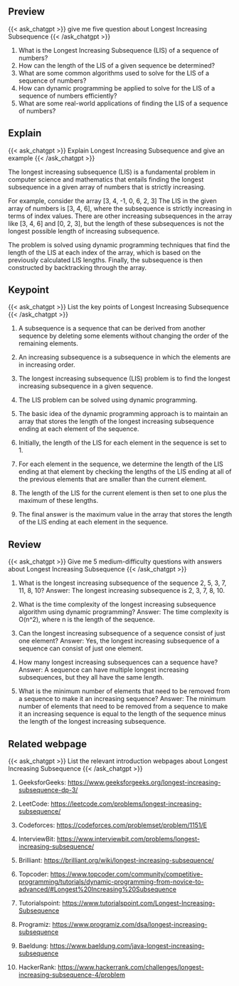 ## Preview
{{< ask_chatgpt >}}
give me five question about Longest Increasing Subsequence
{{< /ask_chatgpt >}}



1. What is the Longest Increasing Subsequence (LIS) of a sequence of numbers?
2. How can the length of the LIS of a given sequence be determined?
3. What are some common algorithms used to solve for the LIS of a sequence of numbers?
4. How can dynamic programming be applied to solve for the LIS of a sequence of numbers efficiently?
5. What are some real-world applications of finding the LIS of a sequence of numbers?   

## Explain
{{< ask_chatgpt >}}
Explain Longest Increasing Subsequence and give an example
{{< /ask_chatgpt >}}



The longest increasing subsequence (LIS) is a fundamental problem in computer science and mathematics that entails finding the longest subsequence in a given array of numbers that is strictly increasing. 

For example, consider the array [3, 4, -1, 0, 6, 2, 3] The LIS in the given array of numbers is [3, 4, 6], where the subsequence is strictly increasing in terms of index values. There are other increasing subsequences in the array like [3, 4, 6] and [0, 2, 3], but the length of these subsequences is not the longest possible length of increasing subsequence.

The problem is solved using dynamic programming techniques that find the length of the LIS at each index of the array, which is based on the previously calculated LIS lengths. Finally, the subsequence is then constructed by backtracking through the array.   

## Keypoint
{{< ask_chatgpt >}}
List the key points of Longest Increasing Subsequence
{{< /ask_chatgpt >}}



1. A subsequence is a sequence that can be derived from another sequence by deleting some elements without changing the order of the remaining elements.

2. An increasing subsequence is a subsequence in which the elements are in increasing order.

3. The longest increasing subsequence (LIS) problem is to find the longest increasing subsequence in a given sequence.

4. The LIS problem can be solved using dynamic programming.

5. The basic idea of the dynamic programming approach is to maintain an array that stores the length of the longest increasing subsequence ending at each element of the sequence.

6. Initially, the length of the LIS for each element in the sequence is set to 1.

7. For each element in the sequence, we determine the length of the LIS ending at that element by checking the lengths of the LIS ending at all of the previous elements that are smaller than the current element.

8. The length of the LIS for the current element is then set to one plus the maximum of these lengths.

9. The final answer is the maximum value in the array that stores the length of the LIS ending at each element in the sequence.   

## Review
{{< ask_chatgpt >}}
Give me 5 medium-difficulty questions with answers about Longest Increasing Subsequence
{{< /ask_chatgpt >}}



1. What is the longest increasing subsequence of the sequence 2, 5, 3, 7, 11, 8, 10?
Answer: The longest increasing subsequence is 2, 3, 7, 8, 10.

2. What is the time complexity of the longest increasing subsequence algorithm using dynamic programming?
Answer: The time complexity is O(n^2), where n is the length of the sequence.

3. Can the longest increasing subsequence of a sequence consist of just one element?
Answer: Yes, the longest increasing subsequence of a sequence can consist of just one element.

4. How many longest increasing subsequences can a sequence have?
Answer: A sequence can have multiple longest increasing subsequences, but they all have the same length.

5. What is the minimum number of elements that need to be removed from a sequence to make it an increasing sequence?
Answer: The minimum number of elements that need to be removed from a sequence to make it an increasing sequence is equal to the length of the sequence minus the length of the longest increasing subsequence.   

## Related webpage
{{< ask_chatgpt >}}
List the relevant introduction webpages about Longest Increasing Subsequence
{{< /ask_chatgpt >}}



1. GeeksforGeeks: 
https://www.geeksforgeeks.org/longest-increasing-subsequence-dp-3/

2. LeetCode: 
https://leetcode.com/problems/longest-increasing-subsequence/

3. Codeforces: 
https://codeforces.com/problemset/problem/1151/E

4. InterviewBit: 
https://www.interviewbit.com/problems/longest-increasing-subsequence/

5. Brilliant: 
https://brilliant.org/wiki/longest-increasing-subsequence/

6. Topcoder: 
https://www.topcoder.com/community/competitive-programming/tutorials/dynamic-programming-from-novice-to-advanced/#Longest%20Increasing%20Subsequence

7. Tutorialspoint: 
https://www.tutorialspoint.com/Longest-Increasing-Subsequence

8. Programiz: 
https://www.programiz.com/dsa/longest-increasing-subsequence

9. Baeldung: 
https://www.baeldung.com/java-longest-increasing-subsequence

10. HackerRank: 
https://www.hackerrank.com/challenges/longest-increasing-subsequence-4/problem   

